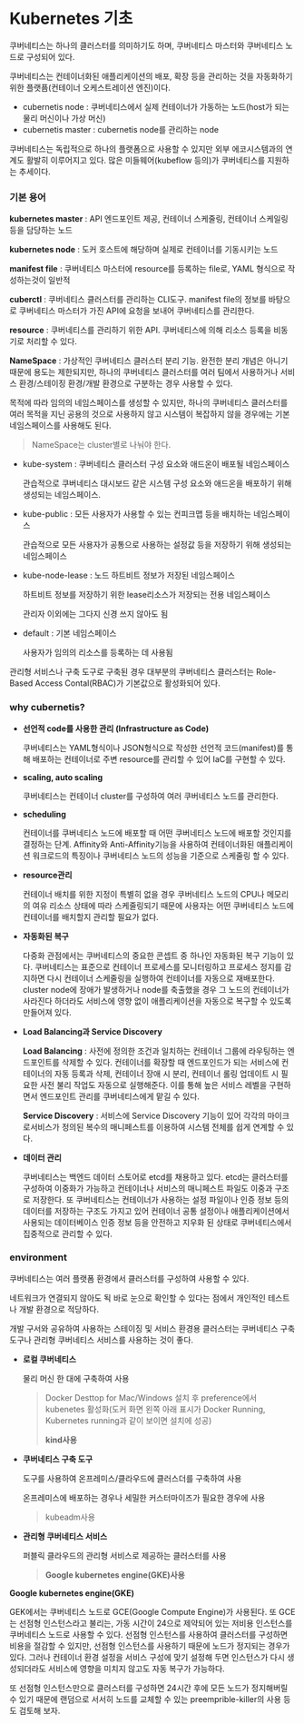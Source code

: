 # Kubernetes 기초

쿠버네티스는 하나의 클러스터를 의미하기도 하며, 쿠버네티스 마스터와 쿠버네티스 노드로 구성되어 있다.



쿠버네티스는 컨테이너화된 애플리케이션의 배포, 확장 등을 관리하는 것을 자동화하기 위한 플랫픔(컨테이너 오케스트레이션 엔진)이다.



- cubernetis node : 쿠버네티스에서 실제 컨테이너가 가동하는 노드(host가 되는 물리 머신이나 가상 머신) 
- cubernetis master : cubernetis node를 관리하는 node



쿠버네티스는 독립적으로 하나의 플랫폼으로 사용할 수 있지만 외부 에코시스템과의 연계도 활발히 이루어지고 있다. 많은 미들웨어(kubeflow 등의)가 쿠버네티스를 지원하는 추세이다.



### 기본 용어

**kubernetes master** : API 엔드포인트 제공, 컨테이너 스케줄링, 컨테이너 스케일링 등을 담당하는 노드

**kubernetes node** : 도커 호스트에 해당하며 실제로 컨테이너를 기동시키는 노드

**manifest file** : 쿠버네티스 마스터에 resource를 등록하는 file로, YAML 형식으로 작성하는것이 일반적

**cuberctl** : 쿠버네티스 클러스터를 관리하는 CLI도구. manifest file의 정보를 바탕으로 쿠버네티스 마스터가 가진 API에 요청을 보내어 쿠버네티스를 관리한다.

**resource** : 쿠버네티스를 관리하기 위한 API. 쿠버네티스에 의해 리소스 등록을 비동기로 처리할 수 있다.



**NameSpace** : 가상적인 쿠버네티스 클러스터 분리 기능. 완전한 분리 개념은 아니기 때문에 용도는 제한되지만, 하나의 쿠버네티스 클러스터를 여러 팀에서 사용하거나 서비스 환경/스테이징 환경/개발 환경으로 구분하는 경우 사용할 수 있다.

목적에 따라 임의의 네임스페이스를 생성할 수 있지만, 하나의 쿠버네티스 클러스터를 여러 목적을 지닌 공용의 것으로 사용하지 않고 시스템이 복잡하지 않을 경우에는 기본 네임스페이스를 사용해도 된다.

> NameSpace는 cluster별로 나눠야 한다.

- kube-system : 쿠버네티스 클러스터 구성 요소와 애드온이 배포될 네임스페이스

  관습적으로 쿠버네티스 대시보드 같은 시스템 구성 요소와 애드온을 배포하기 위해 생성되는 네임스페이스.

- kube-public : 모든 사용자가 사용할 수 있는 컨피크맵 등을 배치하는 네임스페이스

  관습적으로 모든 사용자가 공통으로 사용하는 설정값 등을 저장하기 위해 생성되는 네임스페이스

- kube-node-lease : 노드 하트비트 정보가 저장된 네임스페이스

  하트비트 정보를 저장하기 위한 lease리소스가 저장되는 전용 네임스페이스

  관리자 이외에는 그다지 신경 쓰지 않아도 됨

- default : 기본 네임스페이스

  사용자가 임의의 리소스를 등록하는 데 사용됨

  

  

관리형 서비스나 구축 도구로 구축된 경우 대부분의 쿠버네티스 클러스터는 Role-Based Access Contal(RBAC)가 기본값으로 활성화되어 있다.



### why cubernetis?

- **선언적 code를 사용한 관리 (Infrastructure as Code)**

  쿠버네티스는 YAML형식이나 JSON형식으로 작성한 선언적 코드(manifest)를 통해 배포하는 컨테이너로 주변 resource를 관리할 수 있어 IaC를 구현할 수 있다.

- **scaling, auto scaling**

  쿠버네티스는 컨테이너 cluster를 구성하여 여러 쿠버네티스 노드를 관리한다.

- **scheduling**

  컨테이너를 쿠버네티스 노드에 배포할 때 어떤 쿠버네티스 노드에 배포할 것인지를 결정하는 단계. Affinity와 Anti-Affinity기능을 사용하여 컨테이너화된 애플리케이션 워크로드의 특징이나 쿠버네티스 노드의 성능을 기준으로 스케줄링 할 수 있다.

- **resource관리**

  컨테이너 배치를 위한 지정이 특별히 없을 경우 쿠버네티스 노드의 CPU나 메모리의 여유 리소스 상태에 따라 스케줄링되기 때문에 사용자는 어떤 쿠버네티스 노드에 컨테이너를 배치할지 관리할 필요가 없다.

- **자동화된 복구**

  다중화 관점에서는 쿠버네티스의 중요한 콘셉트 중 하나인 자동화된 복구 기능이 있다. 쿠버네티스는 표준으로 컨테이너 프로세스를 모니터링하고 프로세스 정지를 감지하면 다시 컨테이너 스케줄링을 실행하여 컨테이너를 자동으로 재배포한다. cluster node에 장애가 발생하거나 node를 축출했을 경우 그 노드의 컨테이너가 사라진다 하더라도 서비스에 영향 없이 애플리케이션을 자동으로 복구할 수 있도록 만들어져 있다.

- **Load Balancing과 Service Discovery**

  **Load Balancing** : 사전에 정의한 조건과 일치하는 컨테이너 그룹에 라우팅하는 엔드포인트를 삭제할 수 있다. 컨테이너를 확장할 때 엔드포인드가 되는 서비스에 컨테이너의 자동 등록과 삭제, 컨테이너 장애 시 분리, 컨테이너 롤링 업데이트 시 필요한 사전 불리 작업도 자동으로 실행해준다. 이를 통해 높은 서비스 레벨을 구현하면서 엔드포인트 관리를 쿠버네티스에게 맡길 수 있다.

  **Service Discovery** : 서비스에 Service Discovery 기능이 있어 각각의 마이크로서비스가 정의된 복수의 매니페스트를 이용하여 시스템 전체를 쉽게 연계할 수 있다.

- **데이터 관리**

  쿠버네티스는 백엔드 데이터 스토어로 etcd를 채용하고 있다. etcd는 클러스터를 구성하여 이중화가 가능하고 컨테이너나 서비스의 매니페스트 파일도 이중과 구조로 저장한다. 또 쿠버네티스는 컨테이너가 사용하는 설정 파일이나 인증 정보 등의 데이터를 저장하는 구조도 가지고 있어 컨테이너 공통 설정이나 애플리케이션에서 사용되는 데이터베이스 인증 정보 등을 안전하고 지우화 된 상태로 쿠버네티스에서 집중적으로 관리할 수 있다.

  

### environment

쿠버네티스는 여러 플랫폼 환경에서 클러스터를 구성하여 사용할 수 있다.

네트워크가 연결되지 않아도 됙 바로 눈으로 확인할 수 있다는 점에서 개인적인 테스트나 개발 환경으로 적당하다.

개발 구서와 공유하여 사용하는 스테이징 및 서비스 환경용 클러스터는 쿠버네티스 구축 도구나 관리형 쿠버네티스 서비스를 사용하는 것이 좋다.

- **로컬 쿠버네티스**

  물리 머신 한 대에 구축하여 사용

  > Docker Desttop for Mac/Windows 설치 후 preference에서 kubenetes 활성화(도커 화면 왼쪽 아래 표시가 Docker Running, Kubernetes running과 같이 보이면 설치에 성공)
  >
  > **kind사용**

- **쿠버네티스 구축 도구**

  도구를 사용하여 온프레미스/클라우드에 클러스더를 구축하여 사용

  온프레미스에 배포하는 경우나 세밀한 커스터마이즈가 필요한 경우에 사용

  > kubeadm사용

- **관리형 쿠버네티스 서비스**

  퍼블릭 클라우드의 관리형 서비스로 제공하는 클러스터를 사용

  > **Google kubernetes engine(GKE)사용**



**Google kubernetes engine(GKE)**

GEK에서는 쿠버네티스 노드로 GCE(Google Compute Engine)가 사용된다. 또 GCE는 선점형 인스턴스라고 불리는, 가동 시간이 24으로 제약되어 있는 저비용 인스턴스를 쿠버네티스 노드로 사용할 수 있다. 선점형 인스턴스를 사용하여 클러스터를 구성하면 비용을 절감할 수 있지만, 선점형 인스턴스를 사용하기 때문에 노드가 정지되는 경우가 있다. 그러나 컨테이너 환경 설정을 서비스 구성에 맞기 설정해 두면 인스턴스가 다시 생성되더라도 서비스에 영향을 미치지 않고도 자동 복구가 가능하다. 

또 선점형 인스턴스만으로 클러스터를 구성하면 24시간 후에 모든 노드가 정지해버릴 수 있기 때문에 랜덤으로 서서히 노드를 교체할 수 있는 preemprible-killer의 사용 등도 검토해 보자.






